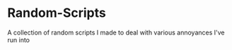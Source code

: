 # Random-Scripts
A collection of random scripts I made to deal with various annoyances I've run into
